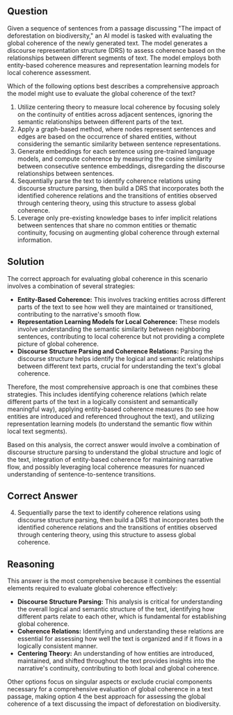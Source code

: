 ## Question
Given a sequence of sentences from a passage discussing "The impact of deforestation on biodiversity," an AI model is tasked with evaluating the global coherence of the newly generated text. The model generates a discourse representation structure (DRS) to assess coherence based on the relationships between different segments of text. The model employs both entity-based coherence measures and representation learning models for local coherence assessment. 

Which of the following options best describes a comprehensive approach the model might use to evaluate the global coherence of the text?

1. Utilize centering theory to measure local coherence by focusing solely on the continuity of entities across adjacent sentences, ignoring the semantic relationships between different parts of the text.
2. Apply a graph-based method, where nodes represent sentences and edges are based on the occurrence of shared entities, without considering the semantic similarity between sentence representations.
3. Generate embeddings for each sentence using pre-trained language models, and compute coherence by measuring the cosine similarity between consecutive sentence embeddings, disregarding the discourse relationships between sentences.
4. Sequentially parse the text to identify coherence relations using discourse structure parsing, then build a DRS that incorporates both the identified coherence relations and the transitions of entities observed through centering theory, using this structure to assess global coherence.
5. Leverage only pre-existing knowledge bases to infer implicit relations between sentences that share no common entities or thematic continuity, focusing on augmenting global coherence through external information.

## Solution
The correct approach for evaluating global coherence in this scenario involves a combination of several strategies:
- **Entity-Based Coherence:** This involves tracking entities across different parts of the text to see how well they are maintained or transitioned, contributing to the narrative's smooth flow. 
- **Representation Learning Models for Local Coherence:** These models involve understanding the semantic similarity between neighboring sentences, contributing to local coherence but not providing a complete picture of global coherence.
- **Discourse Structure Parsing and Coherence Relations:** Parsing the discourse structure helps identify the logical and semantic relationships between different text parts, crucial for understanding the text's global coherence.

Therefore, the most comprehensive approach is one that combines these strategies. This includes identifying coherence relations (which relate different parts of the text in a logically consistent and semantically meaningful way), applying entity-based coherence measures (to see how entities are introduced and referenced throughout the text), and utilizing representation learning models (to understand the semantic flow within local text segments).

Based on this analysis, the correct answer would involve a combination of discourse structure parsing to understand the global structure and logic of the text, integration of entity-based coherence for maintaining narrative flow, and possibly leveraging local coherence measures for nuanced understanding of sentence-to-sentence transitions.

## Correct Answer
4. Sequentially parse the text to identify coherence relations using discourse structure parsing, then build a DRS that incorporates both the identified coherence relations and the transitions of entities observed through centering theory, using this structure to assess global coherence.

## Reasoning
This answer is the most comprehensive because it combines the essential elements required to evaluate global coherence effectively:
- **Discourse Structure Parsing:** This analysis is critical for understanding the overall logical and semantic structure of the text, identifying how different parts relate to each other, which is fundamental for establishing global coherence.
- **Coherence Relations:** Identifying and understanding these relations are essential for assessing how well the text is organized and if it flows in a logically consistent manner.
- **Centering Theory:** An understanding of how entities are introduced, maintained, and shifted throughout the text provides insights into the narrative's continuity, contributing to both local and global coherence.

Other options focus on singular aspects or exclude crucial components necessary for a comprehensive evaluation of global coherence in a text passage, making option 4 the best approach for assessing the global coherence of a text discussing the impact of deforestation on biodiversity.